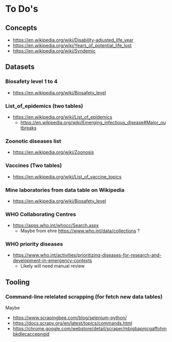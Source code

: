 # To Do's

## Concepts
- https://en.wikipedia.org/wiki/Disability-adjusted_life_year
- https://en.wikipedia.org/wiki/Years_of_potential_life_lost
- https://en.wikipedia.org/wiki/Syndemic

## Datasets

### Biosafety level 1 to 4
- https://en.wikipedia.org/wiki/Biosafety_level

### List_of_epidemics (two tables)
- https://en.wikipedia.org/wiki/List_of_epidemics
  - https://en.wikipedia.org/wiki/Emerging_infectious_disease#Major_outbreaks

### Zoonotic diseases list
- https://en.wikipedia.org/wiki/Zoonosis

### Vaccines (Two tables)
- https://en.wikipedia.org/wiki/List_of_vaccine_topics

### Mine laboratories from data table on Wikipedia
- https://en.wikipedia.org/wiki/Biosafety_level

### WHO Collaborating Centres
- https://apps.who.int/whocc/Search.aspx
  - Maybe from ehre https://www.who.int/data/collections ?

### WHO priority diseases
- https://www.who.int/activities/prioritizing-diseases-for-research-and-development-in-emergency-contexts
  - Likely will need manual review

## Tooling

### Command-line relelated scrapping (for fetch new data tables)

Maybe
- https://www.scrapingbee.com/blog/selenium-python/
- https://docs.scrapy.org/en/latest/topics/commands.html
- https://chrome.google.com/webstore/detail/scraper/mbigbapnjcgaffohmbkdlecaccepngjd